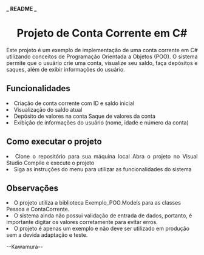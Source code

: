 **_ README _**

<h1 align="center">Projeto de Conta Corrente em C#</h1>

<p align="justify">Este projeto é um exemplo de implementação de uma conta corrente em C# utilizando conceitos de Programação Orientada a Objetos (POO). O sistema permite que o usuário crie uma conta, visualize seu saldo, faça depósitos e saques, além de exibir informações do usuário.</p>

<h2>Funcionalidades</h2>

<li>Criação de conta corrente com ID e saldo inicial 
<li>Visualização do saldo atual 
<li>Depósito de valores na conta Saque de valores da conta 
<li>Exibição de informações do usuário (nome, idade e número da conta)

<h2>Como executar o projeto </h2>

<li align="justify">Clone o repositório para sua máquina local Abra o projeto no Visual Studio Compile e execute o projeto 
<li>Siga as instruções do menu para utilizar as funcionalidades do sistema

<h2>Observações</h2>

<div align="justify">
<li>O projeto utiliza a biblioteca Exemplo_POO.Models para as classes Pessoa e ContaCorrente. 
<li>O sistema ainda não possui validação de entrada de dados, portanto, é importante digitar os valores corretamente para evitar erros. 
<li>O projeto é apenas um exemplo e não deve ser utilizado em produção sem a devida adaptação e teste.
</div>

--Kawamura--
